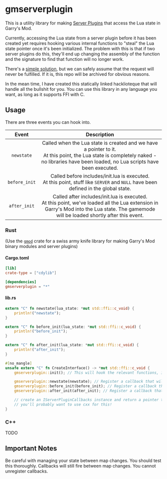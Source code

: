# gmserverplugin

This is a utility library for making [Server Plugins](https://developer.valvesoftware.com/wiki/Server_plugins) that access the Lua state in Garry's Mod.

Currently, accessing the Lua state from a server plugin before it has been created yet requires hooking various internal functions to "steal" the Lua state pointer once it's been initialized. The problem with this is that if two server plugins do this, they'll end up changing the assembly of the function and the signature to find that function will no longer work.

There's a [simple solution](https://github.com/Facepunch/garrysmod-requests/issues/1917), but we can safely assume that the request will never be fulfilled. If it is, this repo will be archived for obvious reasons.

In the mean time, I have created this statically linked hacklioteque that will handle all the bullshit for you. You can use this library in any language you want, as long as it supports FFI with C.

## Usage

There are three events you can hook into.

| Event | Description |
|:---:|:---:|
| `newstate` | Called when the Lua state is created and we have a pointer to it.<br>At this point, the Lua state is completely naked - no libraries have been loaded, no Lua scripts have been executed. |
| `before_init` | Called before includes/init.lua is executed.<br>At this point, stuff like `SERVER` and `NULL` have been defined in the global state. |
| `after_init` | Called after includes/init.lua is executed.<br>At this point, we've loaded all the Lua extension in Garry's Mod into the Lua state. The gamemode will be loaded shortly after this event. |

### Rust

(Use the [`gmod`](https://github.com/WilliamVenner/gmod-rs) crate for a swiss army knife library for making Garry's Mod binary modules and server plugins)

#### Cargo.toml

```toml
[lib]
crate-type = ["cdylib"]

[dependencies]
gmserverplugin = "*"
```

#### lib.rs

```rust
extern "C" fn newstate(lua_state: *mut std::ffi::c_void) {
    println!("newstate");
}

extern "C" fn before_init(lua_state: *mut std::ffi::c_void) {
    println!("before_init");
}

extern "C" fn after_init(lua_state: *mut std::ffi::c_void) {
    println!("after_init");
}

#[no_mangle]
unsafe extern "C" fn CreateInterface() -> *mut std::ffi::c_void {
    gmserverplugin::init(); // This will hook the relevant functions, if not already

    gmserverplugin::newstate(newstate); // Register a callback that will be called when the `newstate` event fires.
    gmserverplugin::before_init(before_init); // Register a callback that will be called when the `before_init` event fires.
    gmserverplugin::after_init(after_init); // Register a callback that will be called when the `after_init` event fires.

    // create an IServerPluginCallbacks instance and return a pointer to it
    // you'll probably want to use cxx for this!
}
```

### C++

TODO

## Important Notes

Be careful with managing your state between map changes. You should test this thoroughly. Callbacks will still fire between map changes. You cannot unregister callbacks.

